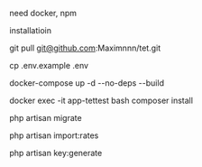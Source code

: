 need docker, npm

installatioin

git pull git@github.com:Maximnnn/tet.git

cp .env.example .env

docker-compose up -d --no-deps --build

docker exec -it app-tettest bash
composer install 

php artisan migrate

php artisan import:rates

php artisan key:generate
